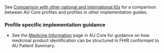 See [Comparison with other national and international IGs](comparison.html) for a comparison between AU Core profiles and profiles in other implementation guides.


### Profile specific implementation guidance
- See the [Medicine Information](https://build.fhir.org/ig/hl7au/au-fhir-core/medicine-information.html) page in AU Core for guidance on how medicinal product identification can be structured in FHIR conformant to AU Patient Summary.